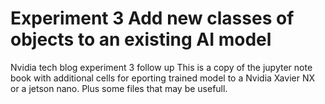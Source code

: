 # Experiment 3 Add new classes of objects to an existing AI model
 Nvidia tech blog experiment 3 follow up
This is a copy of the jupyter note book with additional cells for 
eporting trained model to a Nvidia Xavier NX or a jetson nano.
Plus some files that may be usefull.
